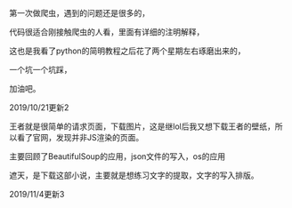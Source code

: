 
第一次做爬虫，遇到的问题还是很多的，



代码很适合刚接触爬虫的人看，里面有详细的注明解释，



这也是我看了python的简明教程之后花了两个星期左右琢磨出来的，



一个坑一个坑踩，



加油吧。



2019/10/21更新2



王者就是很简单的请求页面，下载图片，这是继lol后我又想下载王者的壁纸，所以看了官网，发现并非JS渲染的页面。



主要回顾了BeautifulSoup的应用，json文件的写入，os的应用



遮天，是下载这部小说，主要就是想练习文字的提取，文字的写入排版。



2019/11/4更新3
